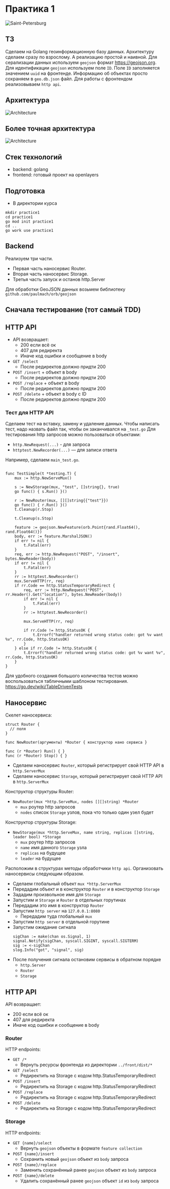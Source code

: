 # Практика 1

![Saint-Petersburg](img/cover.png)

## ТЗ

Сделаем на Golang геоинформационную базу данных.
Архитектуру сделаем сразу по взрослому. А реализацию простой и наивной.
Для серализации данных используем `geojson` формат https://geojson.org.
Для идентификации `geojson` используем поле `ID`. Поле `ID` заполняется значением `uuid` на фронтенде.
Информацию об объектах просто сохраняем в `geo.db.json` файл.
Для работы с фронтендом реализовываем `http api`.

## Архитектура

![Architecture](img/practice1-arch.png)

## Более точная архитектура

![Architecture](img/practice1-arch-2.png)

## Стек технологий

- backend: golang
- frontend: готовый проект на openlayers

## Подготовка

- В директории курса

```
mkdir practice1
cd practice1
go mod init practice1
cd ..
go work use practice1
```

## Backend

Реализуем три части.
- Первая часть наносервис Router.
- Вторая часть наносервис Storage.
- Третья часть запуск и останов http.Server

Для обработки GeoJSON данных возьмем библиотеку `github.com/paulmach/orb/geojson`

## Сначала тестирование (тот самый TDD)

## HTTP API

- API возвращает:
  - 200 если всё ок
  - 407 для редиректа
  - Иначе код ошибки и сообщение в body
- `GET /select`
  - После редиректов должно придти 200
- `POST /insert` + объект в body
  - После редиректов должно придти 200
- `POST /replace` + объект в body
  - После редиректов должно придти 200
- `POST /delete` + объект в body с ID
  - После редиректов должно придти 200

### Тест для HTTP API

Сделаем тест на вставку, замену и удаление данных.
Чтобы написать тест, надо назвать файл так, чтобы он заканчивался на `_test.go`
Для тестирования http запросов можно пользоваться объектами:
- `http.NewRequest(...)` - для запроса
- `httptest.NewRecorder(...)` — для записи ответа

Например, сделаем `main_test.go`.
```golang

func TestSimple(t *testing.T) {
	mux := http.NewServeMux()

	s := NewStorage(mux, "test", []string{}, true)
	go func() { s.Run() }()

	r := NewRouter(mux, [][]string{{"test"}})
	go func() { r.Run() }()
	t.Cleanup(r.Stop)

	t.Cleanup(s.Stop)

	feature := geojson.NewFeature(orb.Point{rand.Float64(), rand.Float64()})
	body, err := feature.MarshalJSON()
	if err != nil {
		t.Fatal(err)
	}
	req, err := http.NewRequest("POST", "/insert", bytes.NewReader(body))
	if err != nil {
		t.Fatal(err)
	}
	rr := httptest.NewRecorder()
	mux.ServeHTTP(rr, req)
	if rr.Code == http.StatusTemporaryRedirect {
		req, err := http.NewRequest("POST", rr.Header().Get("location"), bytes.NewReader(body))
		if err != nil {
			t.Fatal(err)
		}
		rr := httptest.NewRecorder()

		mux.ServeHTTP(rr, req)

		if rr.Code != http.StatusOK {
			t.Errorf("handler returned wrong status code: got %v want %v", rr.Code, http.StatusOK)
		}
	} else if rr.Code != http.StatusOK {
		t.Errorf("handler returned wrong status code: got %v want %v", rr.Code, http.StatusOK)
	}
}
```

Для удобного создания большого количества тестов можно воспользоваться табличными шаблоном тестирования.
https://go.dev/wiki/TableDrivenTests

## Наносервис

Скелет наносервиса:

```
struct Router {
  // поля
}

func NewRouter(аргументы) *Router { конструктор нано сервиса }

func (r *Router) Run() { }
func (r *Router) Stop() { }
```

- Сделаем наносервис `Router`, который регистрирует свой HTTP API в `http.ServerMux`
- Сделаем наносервис `Storage`, который регистрирует свой HTTP API в `http.ServerMux`

Конструктор структуры Router:
- `NewRouter(mux *http.ServeMux, nodes [][]string) *Router`
  - `mux` роутер http запросов
  - `nodes` список `Storage` узлов, пока что только один узел будет

Конструктор структуры Storage:
- `NewStorage(mux *http.ServeMux, name string, replicas []string, leader bool) *Storage`
  - `mux` роутер http запросов
  - `name` имя данного `Storage` узла
  - `replicas` на будущее
  - `leader` на будущее

Расположим в структурах методы обработчики `http api`.
Организовать наносервисы следующим образом.
- Сделаем глобальный объект `mux *http.ServerMux`
- Передадим объект и в конструктор `Router` и в конструктор `Storage`
- Зададим произвольное имя для `Storage`
- Запустим и `Storage` и `Router` в отдельных горутинах
- Передадим это имя в конструктор `Router`
- Запустим `http server` на `127.0.0.1:8080`
  - Передадим туда глобальный `mux`
- Запустим `http server` в отдельной горутине
- Запустим ожидание сигнала
  ```
  sigChan := make(chan os.Signal, 1)
  signal.Notify(sigChan, syscall.SIGINT, syscall.SIGTERM)
  sig := <-sigChan
  slog.Info("got", "signal", sig)
  ```
- После получения сигнала остановим сервисы в обратном порядке
  - `http.Server`
  - `Router`
  - `Storage`

## HTTP API

API возвращает:
  - 200 если всё ок
  - 407 для редиректа
  - Иначе код ошибки и сообщение в body

### Router

HTTP endpoints:
- `GET /*`
  - Вернуть ресурсы фронтенда из директории `../front/dist/*`
- `GET /select`
  - Редиректить на Storage с кодом http.StatusTemporaryRedirect
- `POST /insert`
  - Редиректить на Storage с кодом http.StatusTemporaryRedirect
- `POST /replace`
  - Редиректить на Storage с кодом http.StatusTemporaryRedirect
- `POST /delete`
  - Редиректить на Storage с кодом http.StatusTemporaryRedirect

### Storage

HTTP endpoints:
- `GET {name}/select`
  - Вернуть `geojson` объекты в формате `feature collection`
- `POST {name}/insert`
  - Сохранить новый `geojson` объект из `body` запроса
- `POST {name}/replace`
  - Заменить сохранённый ранее `geojson` объект из `body` запроса
- `POST {name}/delete`
  - Удалить сохранённый ранее `geojson` объект `id` из `body` запроса
